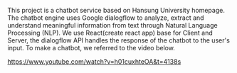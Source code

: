 This project is a chatbot service based on Hansung University homepage.
The chatbot engine uses Google dialogflow to analyze, extract and understand meaningful information from text through Natural Language Processing (NLP).
We use React(create react app) base for Client and Server, the dialogflow API handles the response of the chatbot to the user's input.
To make a chatbot, we referred to the video below.


https://www.youtube.com/watch?v=h01cuxhteOA&t=4138s

